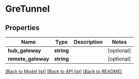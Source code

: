 # GreTunnel

## Properties
Name | Type | Description | Notes
------------ | ------------- | ------------- | -------------
**hub_gateway** | **string** |  | [optional] 
**remote_gateway** | **string** |  | [optional] 

[[Back to Model list]](../README.md#documentation-for-models) [[Back to API list]](../README.md#documentation-for-api-endpoints) [[Back to README]](../README.md)


